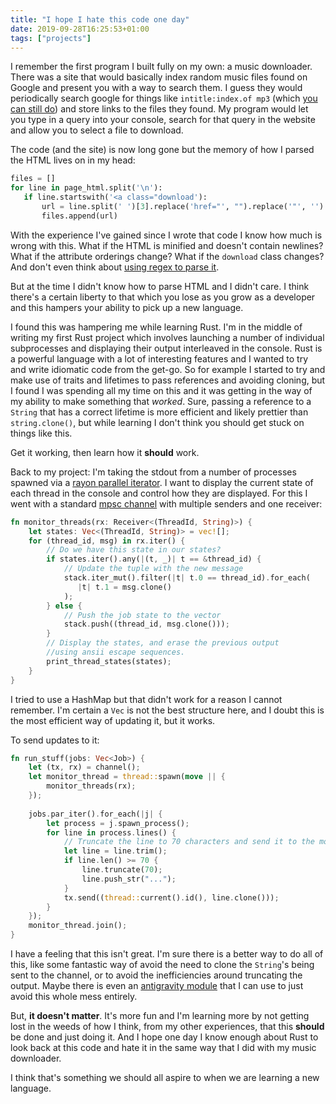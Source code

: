 ```yaml
---
title: "I hope I hate this code one day"
date: 2019-09-28T16:25:53+01:00
tags: ["projects"]
---
```


I remember the first program I built fully on my own: a music downloader. There was a site that would basically index random
music files found on Google and present you with a way to search them. I guess they would periodically search google 
for things like `intitle:index.of mp3` (which [you can still do](https://www.google.com/search?q=intitle:index.of%20+?last%20modified?%20+?parent%20directory?%20+(mp3|wma|ogg)%20-htm%20-html%20-php%20-asp)) 
and store links to the files they found. My program would let you type in a query into your console, search for that 
query in the website and allow you to select a file to download.

The code (and the site) is now long gone but the memory of how I parsed the HTML lives on in my head:

```python
files = []
for line in page_html.split('\n'):
   if line.startswith('<a class="download'):
       url = line.split(' ')[3].replace('href="', "").replace('"', '')
       files.append(url)
```

With the experience I've gained since I wrote that code I know how much is wrong with this. What if the HTML is 
minified and doesn't contain newlines? What if the attribute orderings change? What if the `download` class changes? 
And don't even think about [using regex to parse it](https://stackoverflow.com/questions/1732348/regex-match-open-tags-except-xhtml-self-contained-tags).

But at the time I didn't know how to parse HTML and I didn't care. I think there's a certain liberty to that which you 
lose as you grow as a developer and this hampers your ability to pick up a new language.

I found this was hampering me while learning Rust. I'm in the middle of writing my first Rust project which involves 
launching a number of individual subprocesses and displaying their output interleaved in the console. Rust is a powerful
language with a lot of interesting features and I wanted to try and write idiomatic code from the get-go. So for 
example I started to try and make use of traits and lifetimes to pass references and avoiding cloning, but I 
found I was spending all my time on this and it was getting in the way of my ability to make something that *worked*. 
Sure, passing a reference to a `String` that has a correct lifetime is more efficient and likely prettier than 
`string.clone()`, but while learning I don't think you should get stuck on things like this. 

Get it working, then learn how it **should** work.

Back to my project: I'm taking the stdout from a number of processes spawned via a [rayon parallel iterator](https://docs.rs/rayon/1.2.0/rayon/). 
I want to display the current state of each thread in the console and control how they are displayed. For this I went
with a standard [mpsc channel](https://doc.rust-lang.org/std/sync/mpsc/fn.channel.html) with multiple senders and 
one receiver:

```rust
fn monitor_threads(rx: Receiver<(ThreadId, String)>) {
    let states: Vec<(ThreadId, String)> = vec![];
    for (thread_id, msg) in rx.iter() {
        // Do we have this state in our states?
        if states.iter().any(|(t, _)| t == &thread_id) {
            // Update the tuple with the new message
            stack.iter_mut().filter(|t| t.0 == thread_id).for_each(
               |t| t.1 = msg.clone()
            );
        } else {
            // Push the job state to the vector
            stack.push((thread_id, msg.clone()));
        }
        // Display the states, and erase the previous output 
        //using ansii escape sequences.
        print_thread_states(states);
    }
}
```

I tried to use a HashMap but that didn't work for a reason I cannot remember. I'm certain a `Vec` is not the best structure here, and I doubt this is the most efficient way of updating it, but it works.

To send updates to it:

```rust
fn run_stuff(jobs: Vec<Job>) {
    let (tx, rx) = channel();
    let monitor_thread = thread::spawn(move || {
        monitor_threads(rx);
    });
   
    jobs.par_iter().for_each(|j| {
        let process = j.spawn_process();
        for line in process.lines() {
            // Truncate the line to 70 characters and send it to the monitor.
            let line = line.trim();
            if line.len() >= 70 {
                line.truncate(70);
                line.push_str("...");
            }
            tx.send((thread::current().id(), line.clone()));
        }
    });
    monitor_thread.join();
}
```

I have a feeling that this isn't great. I'm sure there is a better way to do all of this, like some fantastic way of 
avoid the need to clone the `String`'s being sent to the channel, or to avoid the inefficiencies around truncating the 
output. Maybe there is even an [antigravity module](https://xkcd.com/353/) that I can use to just avoid this whole mess
entirely.

But, **it doesn't matter**. It's more fun and I'm learning more by not getting lost in the weeds of how I think, from my 
other experiences, that this **should** be done and just doing it. And I hope one day I know enough about Rust to look
back at this code and hate it in the same way that I did with my music downloader. 

I think that's something we should all aspire to when we are learning a new language.
